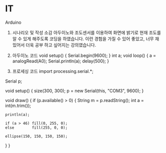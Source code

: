 # IT
Arduino

1. 시나리오 및 작성 소감
아두이노와 조도센서를 이용하여 화면에 밝기로 현재 조도를 알 수 있게 해주도록 코딩을 하였습니다. 이런 경험을 가질 수 있어 좋았고, 너무 재밌어서 더욱 공부 하고 싶어지는 강의였습니다.

2. 아두이노 코드
void setup() {
  Serial.begin(9600);
}
int a;
void loop() {
  a = analogRead(A0);
  Serial.println(a);
  delay(500);
}

3. 프로세싱 코드
import processing.serial.*;

Serial p;

void setup() {
  size(300, 300);
  p = new Serial(this, "COM3", 9600);
}

void draw() {
  if (p.available() > 0) {
    String m = p.readString();
    int a = int(m.trim());
    
    println(a);
    
    if (a > 46) fill(0, 255, 0);
    else        fill(255, 0, 0);
    
    ellipse(150, 150, 150, 150);
  }
}
